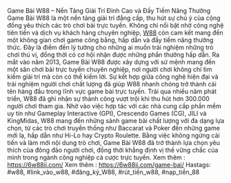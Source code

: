 Game Bài W88 – Nền Tảng Giải Trí Đỉnh Cao và Đầy Tiềm Năng Thưởng
Game Bài W88 là một nền tảng giải trí đẳng cấp, thu hút sự chú ý của cộng đồng yêu thích các trò chơi bài trực tuyến. Không chỉ nổi bật nhờ công nghệ tiên tiến và dịch vụ khách hàng chuyên nghiệp, [W88](https://6w88ii.com/) còn cam kết mang đến một không gian chơi game công bằng, hấp dẫn và đầy tiềm năng thưởng thức. Đây là điểm đến lý tưởng cho những ai muốn trải nghiệm những trò chơi thú vị, đồng thời có cơ hội nhận được những phần thưởng hấp dẫn.
Ra mắt vào năm 2013, Game Bài W88 được xây dựng với sứ mệnh mang đến một sân chơi bài trực tuyến chuyên nghiệp, nơi người chơi không chỉ tìm kiếm giải trí mà còn có thể kiếm lời. Sự kết hợp giữa công nghệ hiện đại và trải nghiệm người chơi chất lượng đã giúp W88 nhanh chóng trở thành cái tên hàng đầu trong lĩnh vực game bài trực tuyến.
Trải qua nhiều năm phát triển, W88 đã ghi nhận sự thành công vượt trội khi thu hút hơn 300.000 người chơi tham gia. Nhờ vào việc hợp tác với các nhà cung cấp phần mềm uy tín như Gameplay Interactive (GPI), Crescendo Games (CG), JILI và KingMidas, W88 mang đến những sảnh game bài chất lượng với đa dạng lựa chọn, từ các trò chơi truyền thống như Baccarat và Poker đến những game mới lạ, hấp dẫn như Hi-Lo hay Crypto Roulette.
Bằng việc không ngừng cải tiến và làm mới nội dung trò chơi, Game Bài W88 đã trở thành lựa chọn yêu thích của đông đảo người chơi, đồng thời khẳng định vị thế vững chắc của mình trong ngành công nghiệp cá cược trực tuyến.
Xem thêm : https://6w88ii.com/
Xem thêm : https://6w88ii.com/game-bai/
Hastags: #w88, #link_vào_w88, #đăng_ký_W88, #rút_tiền_w88, #nạp_tiền_88

